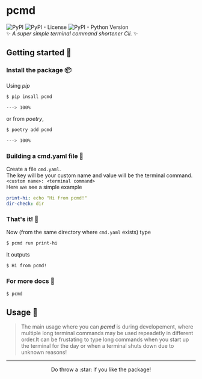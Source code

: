 # pcmd
<img alt="PyPI" src="https://img.shields.io/pypi/v/pcmd?logo=pypi&logoColor=white&style=flat-square"> <img alt="PyPI - License" src="https://img.shields.io/pypi/l/pcmd?style=flat-square"> <img alt="PyPI - Python Version" src="https://img.shields.io/pypi/pyversions/pcmd?logo=python&logoColor=white&style=flat-square">  
:sparkles: _A super simple terminal command shortener Cli._ :sparkles:

## Getting started :rocket:
### Install the package :package:
Using _pip_
```bash
$ pip insall pcmd

---> 100%
```
or from _poetry_,
```bash
$ poetry add pcmd

---> 100%
```
### Building a cmd.yaml file :hammer:
Create a file `cmd.yaml`.  
The key will be your custom name and value will be the terminal command.
```<custom name>: <terminal command>```  
Here we see a simple example
```yaml
print-hi: echo "Hi from pcmd!"
dir-check: dir
```
### That's it! :tada:
Now (from the same directory where `cmd.yaml` exists)  type
```bash
$ pcmd run print-hi
```
It outputs
```bash
$ Hi from pcmd!
```

### For more docs :page_facing_up:
```bash
$ pcmd
```

## Usage 🧰
> The main usage where you can ***pcmd*** is during developement, where multiple long terminal commands may be used repeadetly in different order.It can be frustating to type long commands when you start up the terminal for the day or when a terminal shuts down due to unknown reasons!  

---
<p align=center>Do throw a :star: if you like the package!</p>
